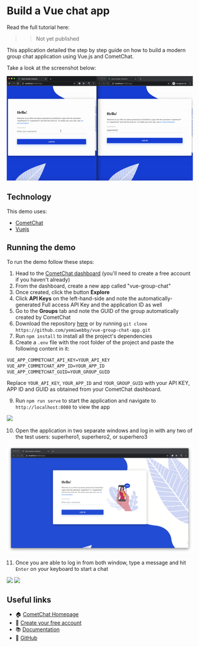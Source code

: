 # Build a Vue chat app

Read the full tutorial here:

>> Not yet published

This application detailed the step by step guide on how to build a modern group chat application using Vue.js and CometChat.

Take a look at the screenshot below:

<img src="screenshots/screenshot_1.gif">


## Technology

This demo uses:
* [CometChat](https://cometchat.com/)
* [Vuejs](https://vuejs.org/)


## Running the demo
To run the demo follow these steps:

1. Head to the [CometChat dashboard](https://app.cometchat.com/) (you'll need to create a free account if you haven't already)
2. From the dashboard, create a new app called "vue-group-chat"
3. Once created, click the button **Explore**
4. Click **API Keys** on the left-hand-side and note the automatically-generated Full access API Key and the application ID as well
5. Go to the **Groups** tab and note the GUID of the group automatically created by CometChat
6. Download the repository [here](https://github.com/yemiwebby/vue-group-chat-app/archive/master.zip) or by running `git clone https://github.com/yemiwebby/vue-group-chat-app.git`
7. Run `npm install` to install all the project's dependencies
8. Create a `.env` file with the root folder of the project and paste the following content in it:

```
VUE_APP_COMMETCHAT_API_KEY=YOUR_API_KEY	
VUE_APP_COMMETCHAT_APP_ID=YOUR_APP_ID
VUE_APP_COMMETCHAT_GUID=YOUR_GROUP_GUID
```
Replace `YOUR_API_KEY`, `YOUR_APP_ID` and `YOUR_GROUP_GUID` with your API KEY, APP ID and GUID as obtained from your CometChat dashboard.

9. Run `npm run serve` to start the application and navigate to `http://localhost:8080` to view the app

<img src="screenshots/screenshot_2.png">

10. Open the application in two separate windows and log in with any two of the test users: superhero1, superhero2, or superhero3

<img src="screenshots/screenshot_3.png">

11. Once you are able to log in from both window, type a message and hit `Enter` on your keyboard to start a chat

<img src="screenshots/screenshot_4.png">

<img src="screenshots/screenshot_1.png">


## Useful links
* 🏠 [CometChat Homepage](https://www.cometchat.com/pro)
* 🚀 [Create your free account](https://app.cometchat.com/#/apps)
* 📚 [Documentation](https://prodocs.cometchat.com/docs)
* 👾 [GitHub](https://github.com/CometChat-Pro)
